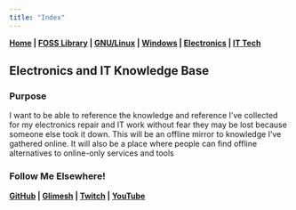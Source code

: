 ```yaml
---
title: "Index"
---
```


**[Home](./index.md) \| [FOSS Library](../categories/foss_l.md) \| [GNU/Linux](./categories/gnu_linux.md) \| [Windows](./categories/windows.md) \| [Electronics](./categories/electronics.md) \| [IT Tech](./categories/it_tech.md)**

## Electronics and IT Knowledge Base



### Purpose

I want to be able to reference the knowledge and reference I’ve collected for my electronics repair and IT work without fear they may be lost because someone else took it down. This will be an offline mirror to knowledge I’ve gathered online. It will also be a place where people can find offline alternatives to online-only services and tools



### Follow Me Elsewhere!

**[GitHub](https:/categories/github.com/nkREPAIR) \| [Glimesh](https:/categories/glimesh.tv/nkrepair) \| [Twitch](https:/categories/www.twitch.tv/nkrepair)  \| [YouTube](https:/categories/www.youtube.com/channel/UC1DmNsVZi4ETPQ57kNw7EeA)**
